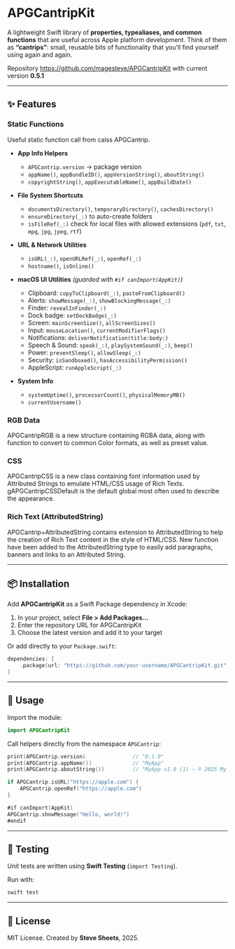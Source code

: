 # APGCantripKit

A lightweight Swift library of **properties, typealiases, and common functions** that are useful across Apple platform development.
Think of them as **“cantrips”**: small, reusable bits of functionality that you’ll find yourself using again and again.

Repository https://github.com/magesteve/APGCantripKit with current version **0.5.1**

---

## ✨ Features

### Static Functions

Useful static function call from calss APGCantrip.

- **App Info Helpers**
  - `APGCantrip.version` → package version
  - `appName()`, `appBundleID()`, `appVersionString()`, `aboutString()`
  - `copyrightString()`, `appExecutableName()`, `appBuildDate()`

- **File System Shortcuts**
  - `documentsDirectory()`, `temporaryDirectory()`, `cachesDirectory()`
  - `ensureDirectory(_:)` to auto-create folders
  - `isFileRef(_:)` check for local files with allowed extensions (`pdf`, `txt`, `mpg`, `jpg`, `jpeg`, `rtf`)

- **URL & Network Utilities**
  - `isURL(_:)`, `openURLRef(_:)`, `openRef(_:)`
  - `hostname()`, `isOnline()`

- **macOS UI Utilities** *(guarded with `#if canImport(AppKit)`)*
  - Clipboard: `copyToClipboard(_:)`, `pasteFromClipboard()`
  - Alerts: `showMessage(_:)`, `showBlockingMessage(_:)`
  - Finder: `revealInFinder(_:)`
  - Dock badge: `setDockBadge(_:)`
  - Screen: `mainScreenSize()`, `allScreenSizes()`
  - Input: `mouseLocation()`, `currentModifierFlags()`
  - Notifications: `deliverNotification(title:body:)`
  - Speech & Sound: `speak(_:)`, `playSystemSound(_:)`, `beep()`
  - Power: `preventSleep()`, `allowSleep(_:)`
  - Security: `isSandboxed()`, `hasAccessibilityPermission()`
  - AppleScript: `runAppleScript(_:)`

- **System Info**
  - `systemUptime()`, `processorCount()`, `physicalMemoryMB()`
  - `currentUsername()`
  
### RGB Data

APGCantripRGB is a new structure containing RGBA data, along with function to convert to common Color formats, as well as preset value.

### CSS

APGCantripCSS is a new class containing font information used by Attributed Strings to emulate HTML/CSS usage of Rich Texts.  gAPGCantripCSSDefault is the default global most often used to describe the appearance.

### Rich Text (AttributedString)

APGCantrip+AttributedString contains extension to AttributedString to help the creation of Rich Text content in the style of HTML/CSS.  New function have been added to the AttributedString type to easily add paragraphs, banners and links to an Attributed String.

---

## 📦 Installation

Add **APGCantripKit** as a Swift Package dependency in Xcode:

1. In your project, select **File > Add Packages…**
2. Enter the repository URL for APGCantripKit
3. Choose the latest version and add it to your target

Or add directly to your `Package.swift`:

```swift
dependencies: [
    .package(url: "https://github.com/your-username/APGCantripKit.git", from: "0.1.0")
]
```

---

## 🚀 Usage

Import the module:

```swift
import APGCantripKit
```

Call helpers directly from the namespace `APGCantrip`:

```swift
print(APGCantrip.version)               // "0.1.0"
print(APGCantrip.appName())             // "MyApp"
print(APGCantrip.aboutString())         // "MyApp v1.0 (1) — © 2025 My Company"

if APGCantrip.isURL("https://apple.com") {
    APGCantrip.openRef("https://apple.com")
}

#if canImport(AppKit)
APGCantrip.showMessage("Hello, world!")
#endif
```

---

## 🧪 Testing

Unit tests are written using **Swift Testing** (`import Testing`).

Run with:

```bash
swift test
```

---

## 📄 License

MIT License.
Created by **Steve Sheets**, 2025.
